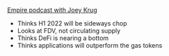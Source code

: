 [Empire podcast with Joey Krug](https://www.listennotes.com/podcasts/empire/6-billion-fund-manager-y9OURkHnf1_/)
- Thinks H1 2022 will be sideways chop
- Looks at FDV, not circulating supply
- Thinks DeFi is nearing a bottom
- Thinks applications will outperform the gas tokens
